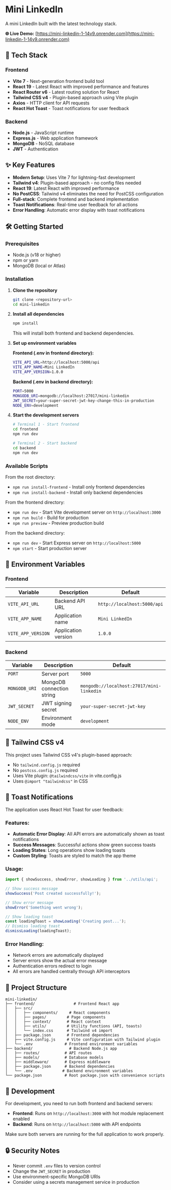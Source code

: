 # Mini LinkedIn

A mini LinkedIn built with the latest technology stack.

**🌐 Live Demo:** [https://mini-linkedin-1-14v9.onrender.com](https://mini-linkedin-1-14v9.onrender.com)

## 🚀 Tech Stack

### Frontend
- **Vite 7** - Next-generation frontend build tool
- **React 19** - Latest React with improved performance and features
- **React Router v6** - Latest routing solution for React
- **Tailwind CSS v4** - Plugin-based approach using Vite plugin
- **Axios** - HTTP client for API requests
- **React Hot Toast** - Toast notifications for user feedback

### Backend
- **Node.js** - JavaScript runtime
- **Express.js** - Web application framework
- **MongoDB** - NoSQL database
- **JWT** - Authentication

## ✨ Key Features

- **Modern Setup**: Uses Vite 7 for lightning-fast development
- **Tailwind v4**: Plugin-based approach - no config files needed
- **React 19**: Latest React with improved performance
- **No PostCSS**: Tailwind v4 eliminates the need for PostCSS configuration
- **Full-stack**: Complete frontend and backend implementation
- **Toast Notifications**: Real-time user feedback for all actions
- **Error Handling**: Automatic error display with toast notifications

## 🛠️ Getting Started

### Prerequisites
- Node.js (v18 or higher)
- npm or yarn
- MongoDB (local or Atlas)

### Installation

1. **Clone the repository**
   ```bash
   git clone <repository-url>
   cd mini-linkedin
   ```

2. **Install all dependencies**
   ```bash
   npm install
   ```
   This will install both frontend and backend dependencies.

3. **Set up environment variables**
   
   **Frontend (.env in frontend directory):**
   ```bash
   VITE_API_URL=http://localhost:5000/api
   VITE_APP_NAME=Mini LinkedIn
   VITE_APP_VERSION=1.0.0
   ```
   
   **Backend (.env in backend directory):**
   ```bash
   PORT=5000
   MONGODB_URI=mongodb://localhost:27017/mini-linkedin
   JWT_SECRET=your-super-secret-jwt-key-change-this-in-production
   NODE_ENV=development
   ```

4. **Start the development servers**
   ```bash
   # Terminal 1 - Start frontend
   cd frontend
   npm run dev
   
   # Terminal 2 - Start backend  
   cd backend
   npm run dev
   ```

### Available Scripts

From the root directory:
- `npm run install-frontend` - Install only frontend dependencies
- `npm run install-backend` - Install only backend dependencies

From the frontend directory:
- `npm run dev` - Start Vite development server on `http://localhost:3000`
- `npm run build` - Build for production
- `npm run preview` - Preview production build

From the backend directory:
- `npm run dev` - Start Express server on `http://localhost:5000`
- `npm start` - Start production server

## 🔧 Environment Variables

### Frontend
| Variable | Description | Default |
|----------|-------------|---------|
| `VITE_API_URL` | Backend API URL | `http://localhost:5000/api` |
| `VITE_APP_NAME` | Application name | `Mini LinkedIn` |
| `VITE_APP_VERSION` | Application version | `1.0.0` |

### Backend
| Variable | Description | Default |
|----------|-------------|---------|
| `PORT` | Server port | `5000` |
| `MONGODB_URI` | MongoDB connection string | `mongodb://localhost:27017/mini-linkedin` |
| `JWT_SECRET` | JWT signing secret | `your-super-secret-jwt-key` |
| `NODE_ENV` | Environment mode | `development` |

## 🎨 Tailwind CSS v4

This project uses Tailwind CSS v4's plugin-based approach:

- No `tailwind.config.js` required
- No `postcss.config.js` required
- Uses Vite plugin: `@tailwindcss/vite` in vite.config.js
- Uses `@import "tailwindcss"` in CSS

## 🔔 Toast Notifications

The application uses React Hot Toast for user feedback:

### Features:
- **Automatic Error Display**: All API errors are automatically shown as toast notifications
- **Success Messages**: Successful actions show green success toasts
- **Loading States**: Long operations show loading toasts
- **Custom Styling**: Toasts are styled to match the app theme

### Usage:
```javascript
import { showSuccess, showError, showLoading } from '../utils/api';

// Show success message
showSuccess('Post created successfully!');

// Show error message
showError('Something went wrong');

// Show loading toast
const loadingToast = showLoading('Creating post...');
// Dismiss loading toast
dismissLoading(loadingToast);
```

### Error Handling:
- Network errors are automatically displayed
- Server errors show the actual error message
- Authentication errors redirect to login
- All errors are handled centrally through API interceptors

## 📁 Project Structure

```
mini-linkedin/
├── frontend/                 # Frontend React app
│   ├── src/
│   │   ├── components/     # React components
│   │   ├── pages/         # Page components
│   │   ├── context/       # React context
│   │   ├── utils/         # Utility functions (API, toasts)
│   │   └── index.css      # Tailwind v4 import
│   ├── package.json       # Frontend dependencies
│   ├── vite.config.js     # Vite configuration with Tailwind plugin
│   └── .env              # Frontend environment variables
├── backend/                # Backend Node.js app
│   ├── routes/           # API routes
│   ├── models/           # Database models
│   ├── middleware/       # Express middleware
│   ├── package.json      # Backend dependencies
│   └── .env             # Backend environment variables
└── package.json          # Root package.json with convenience scripts
```

## 🚀 Development

For development, you need to run both frontend and backend servers:

- **Frontend**: Runs on `http://localhost:3000` with hot module replacement enabled
- **Backend**: Runs on `http://localhost:5000` with API endpoints

Make sure both servers are running for the full application to work properly.

## 🔒 Security Notes

- Never commit `.env` files to version control
- Change the `JWT_SECRET` in production
- Use environment-specific MongoDB URIs
- Consider using a secrets management service in production
